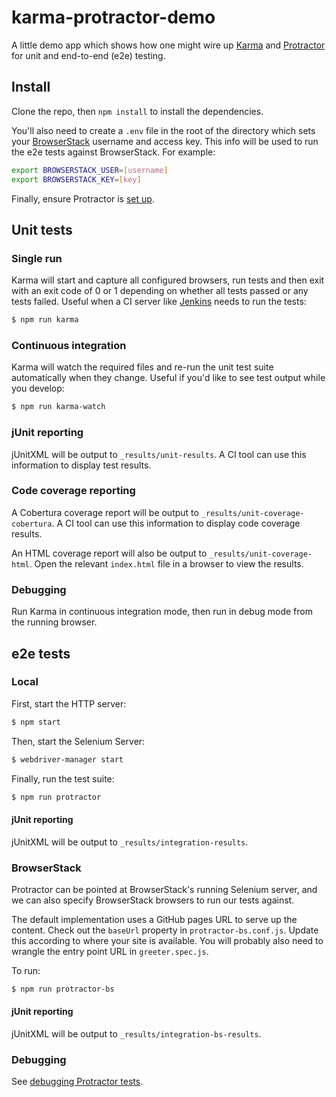 # karma-protractor-demo

A little demo app which shows how one might wire up [Karma](https://github.com/karma-runner/karma) and [Protractor](https://github.com/angular/protractor) for unit and end-to-end (e2e) testing.

## Install

Clone the repo, then `npm install` to install the dependencies.

You'll also need to create a `.env` file in the root of the directory which sets your [BrowserStack](http://www.browserstack.com/) username and access key. This info will be used to run the e2e tests against BrowserStack. For example:

```sh
export BROWSERSTACK_USER=[username]
export BROWSERSTACK_KEY=[key]
```

Finally, ensure Protractor is [set up](https://github.com/angular/protractor/blob/master/docs/tutorial.md#setup).

## Unit tests

### Single run

Karma will start and capture all configured browsers, run tests and then exit with an exit code of 0 or 1 depending on whether all tests passed or any tests failed. Useful when a CI server like [Jenkins](http://jenkins-ci.org/) needs to run the tests:

```sh
$ npm run karma
```

### Continuous integration

Karma will watch the required files and re-run the unit test suite automatically when they change. Useful if you'd like to see test output while you develop:

```sh
$ npm run karma-watch
```

### jUnit reporting

jUnitXML will be output to `_results/unit-results`. A CI tool can use this information to display test results.

### Code coverage reporting

A Cobertura coverage report will be output to `_results/unit-coverage-cobertura`. A CI tool can use this information to display code coverage results.

An HTML coverage report will also be output to `_results/unit-coverage-html`. Open the relevant `index.html` file in a browser to view the results.

### Debugging

Run Karma in continuous integration mode, then run in debug mode from the running browser.

## e2e tests

### Local

First, start the HTTP server:

```sh
$ npm start
```

Then, start the Selenium Server:

```sh
$ webdriver-manager start
```

Finally, run the test suite:

```sh
$ npm run protractor
```

#### jUnit reporting

jUnitXML will be output to `_results/integration-results`.

### BrowserStack

Protractor can be pointed at BrowserStack's running Selenium server, and we can also specify BrowserStack browsers to run our tests against.

The default implementation uses a GitHub pages URL to serve up the content. Check out the `baseUrl` property in `protractor-bs.conf.js`. Update this according to where your site is available. You will probably also need to wrangle the entry point URL in `greeter.spec.js`.

To run:

```sh
$ npm run protractor-bs
```

#### jUnit reporting

jUnitXML will be output to `_results/integration-bs-results`.

### Debugging

See [debugging Protractor tests](https://github.com/angular/protractor/blob/master/docs/debugging.md#debugging-protractor-tests).
